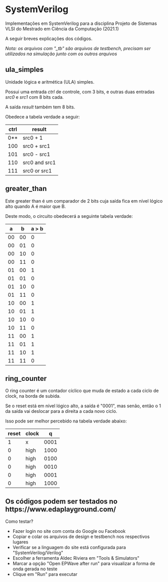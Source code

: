 # SystemVerilog
Implementações em SystemVerilog para a disciplina Projeto de Sistemas VLSI do Mestrado em Ciência da Computação (2021.1)

A seguir breves explicações dos códigos.

*Nota: os arquivos com "_tb" são arquivos de testbench, precisam ser utilizados na simulação junto com os outros arquivos* 

<h2> ula_simples </h2>
  
Unidade lógica e aritmética (ULA) simples.

Possui uma entrada *ctrl* de controle, com 3 bits, e outras duas entradas *src0* e *src1* com 8 bits cada.

A saída *result* também tem 8 bits.

Obedece a tabela verdade a seguir:

| ctrl | result  |
| ------------------- | ------------------- |
| 0** | src0 + 1 |
| 100 | src0 + src1 |
| 101 | src0 - src1 |
| 110 | src0 and src1 |
| 111 | src0 or src1 |

<h2> greater_than </h2>
Este greater than é um comparador de 2 bits cuja saída fica em nível lógico alto quando A é maior que B.

Deste modo, o circuito obedecerá a seguinte tabela verdade: 

| a | b  | a > b |
| ------ | -------- | ------- |
| 00 | 00 | 0 |
| 00 | 01 | 0 |
| 00 | 10 | 0 |
| 00 | 11 | 0 |
| 01 | 00 | 1 |
| 01 | 01 | 0 |
| 01 | 10 | 0 |
| 01 | 11 | 0 |
| 10 | 00 | 1 |
| 10 | 01 | 1 |
| 10 | 10 | 0 |
| 10 | 11 | 0 |
| 11 | 00 | 1 |
| 11 | 01 | 1 |
| 11 | 10 | 1 |
| 11 | 11 | 0 |

<h2> ring_counter </h2>

O ring counter é um contador cíclico que muda de estado a cada ciclo de clock, na borda de subida.

Se o reset está em nível lógico alto, a saída é "0001", mas senão, então o 1 da saída vai deslocar para a direita a cada novo ciclo. 

Isso pode ser melhor percebido na tabela verdade abaixo:

| reset | clock  | q |
| ------ | -------- | ------- |
| 1 | x | 0001 |
| 0 | high | 1000 |
| 0 | high | 0100 |
| 0 | high | 0010 |
| 0 | high | 0001 |
| 0 | high | 1000 |

<h2> Os códigos podem ser testados no https://www.edaplayground.com/ </h2>
  
  Como testar?
  
  - Fazer login no site com conta do Google ou Facebook
  - Copiar e colar os arquivos de design e testbench nos respectivos lugares
  - Verificar se a linguagem do site está configurada para "SystemVerilog/Verilog" 
  - Escolher a ferramenta Aldec Riviera em "Tools & Simulators"
  - Marcar a opção "Open EPWave after run" para visualizar a forma de onda gerada no teste
  - Clique em "Run" para executar
